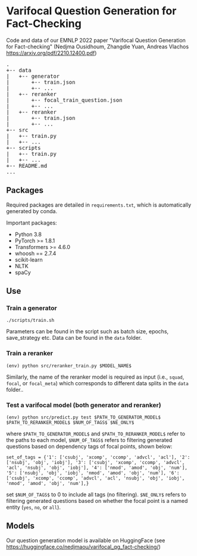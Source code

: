 # Varifocal Question Generation for Fact-Checking

Code and data of our EMNLP 2022 paper "Varifocal Question Generation for Fact-checking" (Nedjma Ousidhoum, Zhangdie Yuan, Andreas Vlachos https://arxiv.org/pdf/2210.12400.pdf)

<pre>
.
+-- data
|   +-- generator
|       +-- train.json
|       +-- ...
|   +-- reranker
|       +-- focal_train_question.json
|       +-- ...
|   +-- reranker
|       +-- train.json
|       +-- ...
+-- src
|   +-- train.py
|   +-- ...
+-- scripts
|   +-- train.py
|   +-- ...
+-- README.md
...
</pre>

## Packages
Required packages are detailed in `requirements.txt`, which is automatically generated by conda.

Important packages:
- Python 3.8
- PyTorch >= 1.8.1
- Transformers >= 4.6.0
- whoosh == 2.7.4
- scikit-learn
- NLTK
- spaCy 


## Use
### Train a generator
`./scripts/train.sh`

Parameters can be found in the script such as batch size, epochs, save_strategy etc. Data can be found in the `data` folder.
### Train a reranker
`(env) python src/reranker_train.py $MODEL_NAME$`

Similarly, the name of the reranker model is required as input (i.e., `squad`, `focal`, or `focal_meta`) which corresponds to different data splits in the `data` folder..
### Test a varifocal model (both generator and reranker)
`(env) python src/predict.py test $PATH_TO_GENERATOR_MODEL$ $PATH_TO_RERANKER_MODEL$ $NUM_OF_TAGS$ $NE_ONLY$`

where `$PATH_TO_GENERATOR_MODEL$` and `$PATH_TO_RERANKER_MODEL$` refer to the paths to each model, `$NUM_OF_TAGS$` refers to filtering generated questions based on dependency tags of focal points, shown below:

`set_of_tags = {'1': ['csubj', 'xcomp', 'ccomp', 'advcl', 'acl'],
               '2': ['nsubj', 'obj', 'iobj'],
               '3': ['csubj', 'xcomp', 'ccomp', 'advcl', 'acl', 'nsubj', 'obj', 'iobj'],
               '4': ['nmod', 'amod', 'obj', 'num'],
               '5': ['nsubj', 'obj', 'iobj', 'nmod', 'amod', 'obj', 'num'],
               '6': ['csubj', 'xcomp', 'ccomp', 'advcl', 'acl', 'nsubj', 'obj', 'iobj', 'nmod', 'amod', 'obj', 'num'],}`

set `$NUM_OF_TAGS$` to 0 to include all tags (no filtering). `$NE_ONLY$` refers to filtering generated questions based on whether the focal point is a named entity (`yes`, `no`, or `all`). 

## Models
Our question generation model is available on HuggingFace (see https://huggingface.co/nedjmaou/varifocal_qg_fact-checking/)
